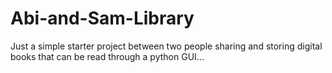 # Abi-and-Sam-Library
Just a simple starter project between two people sharing and storing digital books that can be read through a python GUI...